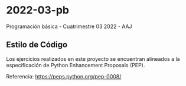 # 2022-03-pb

Programación básica - Cuatrimestre 03 2022 - AAJ

## Estilo de Código

Los ejercicios realizados en este proyecto se encuentran alineados a la especificación de Python Enhancement Proposals (PEP). 

Referencia: https://peps.python.org/pep-0008/
